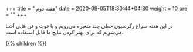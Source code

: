 +++
title = " هفته دوم"
date = 2020-09-05T18:30:44+04:30
weight = 10
pre = "<i class='fa fa-graduation-cap ' ></i>"
+++

در این هفته سراغ رگرسیون خطی چند متغیره می‌رویم و با فوت و فن هایی آشنا می‌شویم که برای بهتر کردن
نتایج ما قابل استفاده است.

{{% children %}}
